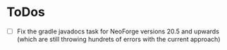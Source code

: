 # ToDos

- [ ] Fix the gradle javadocs task for NeoForge versions 20.5 and upwards (which are still throwing hundrets of errors with the current approach)
